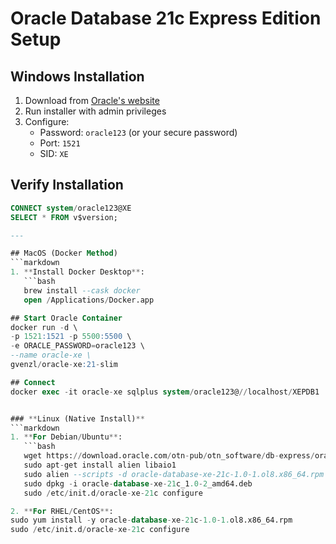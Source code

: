 # Oracle Database 21c Express Edition Setup

## Windows Installation
1. Download from [Oracle's website](https://www.oracle.com/database/technologies/xe-downloads.html)
2. Run installer with admin privileges
3. Configure:
   - Password: `oracle123` (or your secure password)
   - Port: `1521`
   - SID: `XE`

## Verify Installation
```sql
CONNECT system/oracle123@XE
SELECT * FROM v$version;

---

## MacOS (Docker Method)
```markdown
1. **Install Docker Desktop**:  
   ```bash
   brew install --cask docker
   open /Applications/Docker.app

## Start Oracle Container
docker run -d \
-p 1521:1521 -p 5500:5500 \
-e ORACLE_PASSWORD=oracle123 \
--name oracle-xe \
gvenzl/oracle-xe:21-slim

## Connect
docker exec -it oracle-xe sqlplus system/oracle123@//localhost/XEPDB1


### **Linux (Native Install)**
```markdown
1. **For Debian/Ubuntu**:  
   ```bash
   wget https://download.oracle.com/otn-pub/otn_software/db-express/oracle-database-xe-21c-1.0-1.ol8.x86_64.rpm
   sudo apt-get install alien libaio1
   sudo alien --scripts -d oracle-database-xe-21c-1.0-1.ol8.x86_64.rpm
   sudo dpkg -i oracle-database-xe-21c_1.0-2_amd64.deb
   sudo /etc/init.d/oracle-xe-21c configure

2. **For RHEL/CentOS**:
sudo yum install -y oracle-database-xe-21c-1.0-1.ol8.x86_64.rpm
sudo /etc/init.d/oracle-xe-21c configure
